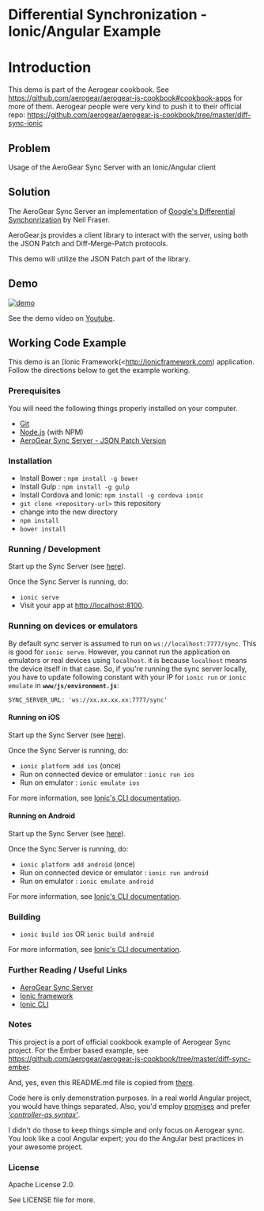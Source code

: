 Differential Synchronization - Ionic/Angular Example
============================================
# Introduction

This demo is part of the Aerogear cookbook. See <https://github.com/aerogear/aerogear-js-cookbook#cookbook-apps> for more of them.
Aerogear people were very kind to push it to their official repo: <https://github.com/aerogear/aerogear-js-cookbook/tree/master/diff-sync-ionic>

## Problem

Usage of the AeroGear Sync Server with an Ionic/Angular client

## Solution

The AeroGear Sync Server an implementation of [Google's Differential Synchonrization](http://research.google.com/pubs/pub35605.html) by Neil Fraser.

AeroGear.js provides a client library to interact with the server, using both the JSON Patch and Diff-Merge-Patch protocols.

This demo will utilize the JSON Patch part of the library.


## Demo

<!--- See http://stackoverflow.com/questions/4279611/how-to-embed-a-video-into-github-readme-md --->
[![demo](http://img.youtube.com/vi/MmSd_5pFP3E/0.jpg)](https://youtu.be/MmSd_5pFP3E)

See the demo video on [Youtube](https://youtu.be/MmSd_5pFP3E).

## Working Code Example

This demo is an [Ionic Framework(<http://ionicframework.com) application.  Follow the directions below to get the example working.

### Prerequisites

You will need the following things properly installed on your computer.

* [Git](http://git-scm.com/)
* [Node.js](http://nodejs.org/) (with NPM)
* [AeroGear Sync Server - JSON Patch Version](https://github.com/aerogear/aerogear-sync-server#starting-the-json-patch-server)

### Installation

* Install Bower : `npm install -g bower`
* Install Gulp : `npm install -g gulp`
* Install Cordova and Ionic: `npm install -g cordova ionic`
* `git clone <repository-url>` this repository
* change into the new directory
* `npm install`
* `bower install`

### Running / Development

Start up the Sync Server (see [here](https://github.com/aerogear/aerogear-sync-server#starting-the-json-patch-server)).

Once the Sync Server is running, do:

* `ionic serve`
* Visit your app at [http://localhost:8100](http://localhost:8100).

### Running on devices or emulators

By default sync server is assumed to run on `ws://localhost:7777/sync`. This is good for `ionic serve`.
However, you cannot run the application on emulators or real devices using `localhost`. it is because `localhost` means the device itself in that case.
So, if you're running the sync server locally, you have to update following constant with your IP for `ionic run` or `ionic emulate` in **`www/js/environment.js`**:

    SYNC_SERVER_URL: 'ws://xx.xx.xx.xx:7777/sync'

#### Running on iOS

Start up the Sync Server (see [here](https://github.com/aerogear/aerogear-sync-server#starting-the-json-patch-server)).

Once the Sync Server is running, do:

* `ionic platform add ios` (once)
* Run on connected device or emulator : `ionic run ios`
* Run on emulator : `ionic emulate ios` 

For more information, see [Ionic's CLI documentation](http://ionicframework.com/docs/cli/run.html).

#### Running on Android

Start up the Sync Server (see [here](https://github.com/aerogear/aerogear-sync-server#starting-the-json-patch-server)).

Once the Sync Server is running, do:

* `ionic platform add android` (once)
* Run on connected device or emulator : `ionic run android`
* Run on emulator : `ionic emulate android`

For more information, see [Ionic's CLI documentation](http://ionicframework.com/docs/cli/run.html).

### Building

* `ionic build ios` OR `ionic build android`
 
For more information, see [Ionic's CLI documentation](http://ionicframework.com/docs/cli/run.html).

### Further Reading / Useful Links

* [AeroGear Sync Server](https://github.com/aerogear/aerogear-sync-server)
* [Ionic framework](http://ionicframework.com/)
* [Ionic CLI](http://ionicframework.com/docs/cli/)


### Notes

This project is a port of official cookbook example of Aerogear Sync project. For the Ember based example, see <https://github.com/aerogear/aerogear-js-cookbook/tree/master/diff-sync-ember>.

And, yes, even this README.md file is copied from [there](https://github.com/aerogear/aerogear-js-cookbook/blob/master/diff-sync-ember/README.md).

Code here is only demonstration purposes. In a real world Angular project, you would have things separated.
Also, you'd employ [promises](https://docs.angularjs.org/api/ng/service/$q) and prefer [*'controller-as syntax'*](https://github.com/johnpapa/angular-styleguide#style-y032).

I didn't do those to keep things simple and only focus on Aerogear sync. 
You look like a cool Angular expert; you do the Angular best practices in your awesome project.

### License

Apache License 2.0.

See LICENSE file for more.
